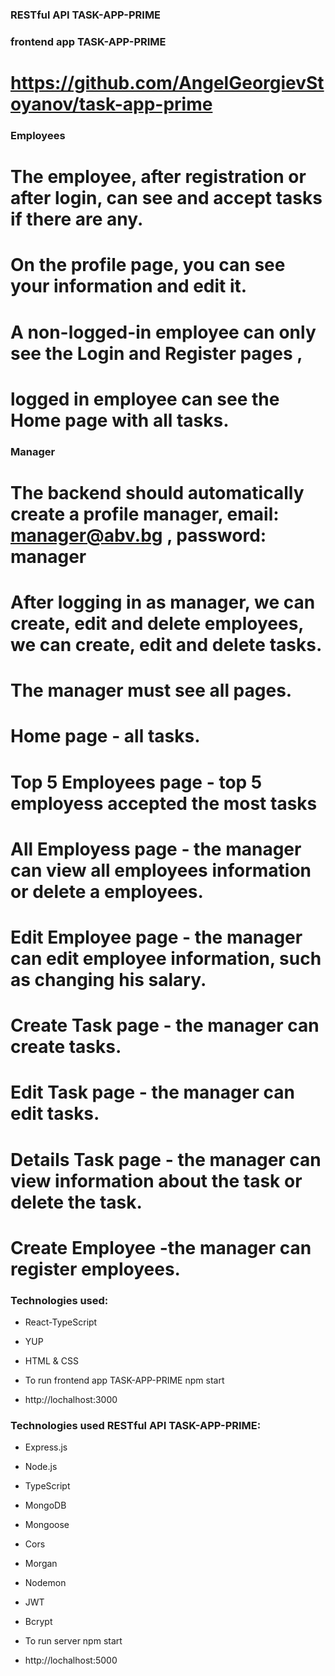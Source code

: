 ### RESTful API TASK-APP-PRIME

### frontend app TASK-APP-PRIME
# https://github.com/AngelGeorgievStoyanov/task-app-prime


### Employees

# The employee, after registration or after login, can see and accept tasks if there are any.
# On the profile page, you can see your information and edit it.
# А non-logged-in employee can only see the Login and Register pages ,
# logged in employee can see the Home page with all tasks.

### Manager

# The backend should automatically create a profile manager, email: manager@abv.bg , password: manager
# Аfter logging in as manager, we can create, edit and delete employees, we can create, edit and delete tasks.
# The manager must see all pages.
# Home page - all tasks.
# Top 5 Employees page - top 5 employess accepted the most tasks
# All Employess page - the manager can view all employees information or delete a employees.
# Edit Employee page - the manager can edit employee information, such as changing his salary.
# Create Task page - the manager can create tasks.
# Edit Task page - the manager can edit tasks.
# Details Task page - the manager can view information about the task or delete the task.
# Create Employee -the manager can register employees.

### Technologies used:
* React-TypeScript
* YUP
* HTML & CSS

* To run frontend app TASK-APP-PRIME  npm start
* http://lochalhost:3000

### Technologies used RESTful API TASK-APP-PRIME:

* Express.js
* Node.js
* TypeScript
* MongoDB
* Mongoose
* Cors
* Morgan
* Nodemon
* JWT
* Bcrypt

* To run server npm start
* http://lochalhost:5000
